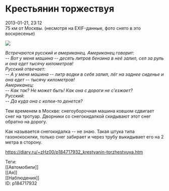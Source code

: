 Крестьянин торжествуя
======================

   
 2013-01-21, 23:12   
  75 км от Москвы. (несмотря на EXIF-данные, фото снято в это воскресенье)   
   
   [![](http://s019.radikal.ru/i600/1301/1a/8b2592cf9891t.jpg)](http://radikal.ru/F/s019.radikal.ru/i600/1301/1a/8b2592cf9891.jpg)     
   
  *Встречаются русский и американец. Американец говорит:   
 -- Вот у меня машина -- десять литров бензина в неё залил, сел за руль и она едет тысячу километров!   
 Русский отвечает:   
 -- А у меня машина -- литр водки в себя залил, лёг на заднее сиденье и она едет -- тысячу километров!   
 Американец:   
 -- Как так? Не может быть! Как она с дороги не с'езжает?   
 Русский:   
 -- Да куда она с колеи-то денется?*    
   
 Тем временем в Москве: снегоуборочная машина ковшом сдвигает снег на тротуар. Дворники со снегокидалкой скидывают этот снег обратно на дорогу.   
   
  Как называется снегокидалка -- не знаю. Такая штука типа газонокосилки, только снег забирает и через трубу выкидывает его на 2 метра в сторону.    
    
 <https://diary.ru/~zHz00/p184717932_krestyanin-torzhestvuya.htm>   
   
 Теги:   
 [[Автомобили]]   
 [[Ая]]   
 [[Наблюдения]]   
 ID: p184717932